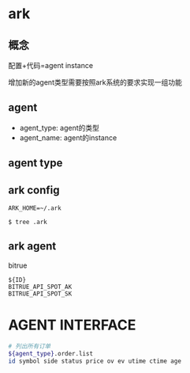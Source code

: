 # ark 

## 概念

配置+代码=agent instance

增加新的agent类型需要按照ark系统的要求实现一组功能

## agent

- agent_type: agent的类型
- agent_name: agent的instance



## agent type



## ark config

```
ARK_HOME=~/.ark

$ tree .ark

```





## ark agent

bitrue

```
${ID}
BITRUE_API_SPOT_AK
BITRUE_API_SPOT_SK
```



# AGENT INTERFACE

```sh
# 列出所有订单
${agent_type}.order.list
id symbol side status price ov ev utime ctime age
```

